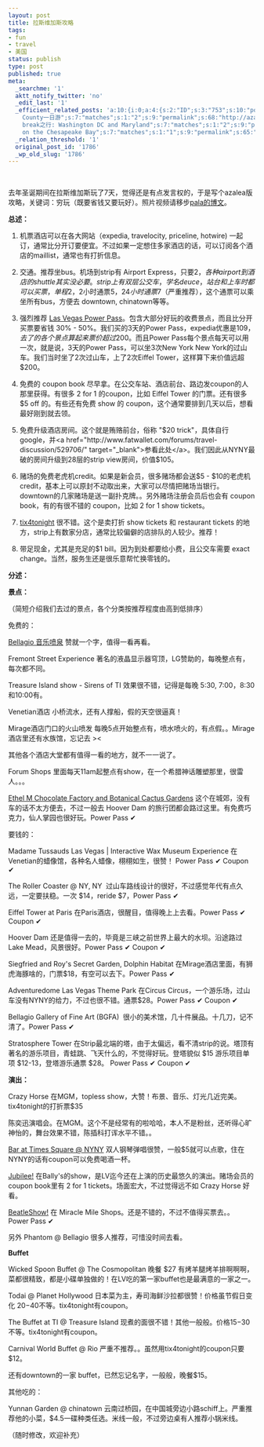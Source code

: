 ```yaml
---
layout: post
title: 拉斯维加斯攻略
tags:
- fun
- travel
- 美国
status: publish
type: post
published: true
meta:
  _searchme: '1'
  aktt_notify_twitter: 'no'
  _edit_last: '1'
  _efficient_related_posts: 'a:10:{i:0;a:4:{s:2:"ID";s:3:"753";s:10:"post_title";s:18:"佛罗里达游记";s:7:"matches";s:1:"2";s:9:"permalink";s:46:"http://azaleasays.com/2009/01/09/florida-trip/";}i:1;a:4:{s:2:"ID";s:3:"647";s:10:"post_title";s:16:"芝加哥4日游";s:7:"matches";s:1:"2";s:9:"permalink";s:47:"http://azaleasays.com/2008/12/01/chicago4-days/";}i:2;a:4:{s:2:"ID";s:3:"346";s:10:"post_title";s:24:"波士顿耶鲁三日游";s:7:"matches";s:1:"2";s:9:"permalink";s:45:"http://azaleasays.com/2008/05/26/boston-yale/";}i:3;a:4:{s:2:"ID";s:3:"335";s:10:"post_title";s:37:"老爸来访及Centre
    County一日游";s:7:"matches";s:1:"2";s:9:"permalink";s:68:"http://azaleasays.com/2008/05/17/dad-visit-one-day-at-centre-county/";}i:4;a:4:{s:2:"ID";s:3:"241";s:10:"post_title";s:46:"Spring
    break之行: Washington DC and Maryland";s:7:"matches";s:1:"2";s:9:"permalink";s:51:"http://azaleasays.com/2008/03/14/spring-break-tour/";}i:5;a:4:{s:2:"ID";s:3:"155";s:10:"post_title";s:15:"新年在纽约";s:7:"matches";s:1:"2";s:9:"permalink";s:51:"http://azaleasays.com/2008/01/06/new-year-new-york/";}i:6;a:4:{s:2:"ID";s:3:"130";s:10:"post_title";s:15:"匹兹堡之行";s:7:"matches";s:1:"2";s:9:"permalink";s:49:"http://azaleasays.com/2007/11/21/pittsburgh-trip/";}i:7;a:4:{s:2:"ID";s:3:"827";s:10:"post_title";s:17:"美国的80后？";s:7:"matches";s:1:"1";s:9:"permalink";s:56:"http://azaleasays.com/2009/02/24/people-born-after-1980/";}i:8;a:4:{s:2:"ID";s:3:"712";s:10:"post_title";s:21:"美国大学的课堂";s:7:"matches";s:1:"1";s:9:"permalink";s:59:"http://azaleasays.com/2008/12/22/undergraduate-class-in-us/";}i:9;a:4:{s:2:"ID";s:3:"479";s:10:"post_title";s:31:"Advanture
    on the Chesapeake Bay";s:7:"matches";s:1:"1";s:9:"permalink";s:65:"http://azaleasays.com/2008/09/25/advanture-on-the-chesapeake-bay/";}}'
  _relation_threshold: '1'
  original_post_id: '1786'
  _wp_old_slug: '1786'
---
```

&nbsp;

去年圣诞期间在拉斯维加斯玩了7天，觉得还是有点发言权的，于是写个azalea版攻略，关键词：穷玩（既要省钱又要玩好）。照片视频请移步<a href="http://ztpala.com/2011/01/01/las-vegas-happy-hour/" target="_blank">pala的博文</a>。

<strong>总述：</strong>

1. 机票酒店可以在各大网站（expedia, travelocity, priceline, hotwire) 一起订，通常比分开订要便宜。不过如果一定想住多家酒店的话，可以订阅各个酒店的maillist，通常也有打折信息。

2. 交通。推荐坐bus。机场到strip有 Airport Express，只要$2，各种 airport 到酒店的 shuttle 其实没必要。strip上有双层公交车，学名 deuce，站台和上车时都可以买票，单程$2，2小时通票$5，24小时通票$7（严重推荐），这个通票可以乘坐所有bus，方便去 downtown, chinatown等等。

2. 强烈推荐 <a href="http://www.visiticket.com/LasVegas/las-vegas-power-pass.aspx" target="_blank">Las Vegas Power Pass</a>。包含大部分好玩的收费景点，而且比分开买票要省钱 30% - 50%。我们买的3天的Power Pass，expedia优惠是$109，去了的各个景点算起来票价超过$200。而且Power Pass每个景点每天可以用一次，就是说，3天的Power Pass，可以坐3次New York New York的过山车。我们当时坐了2次过山车，上了2次Eiffel Tower，这样算下来价值远超$200。

3. 免费的 coupon book 尽早拿。在公交车站、酒店前台、路边发coupon的人那里获得。有很多 2 for 1 的coupon，比如 Eiffel Tower 的门票。还有很多 $5 off 的。有些还有免费 show 的 coupon，这个通常要排到几天以后，想看最好刚到就去领。

4. 免费升级酒店房间。这个就是贿赂前台，俗称 "$20 trick"，具体自行google，并<a href="http://www.fatwallet.com/forums/travel-discussion/529706/" target="_blank">参看此处</a>。我们因此从NYNY最破的房间升级到28层的strip view房间，价值$105。

5. 赌场的免费老虎机credit。如果是新会员，很多赌场都会送$5 - $10的老虎机credit，基本上可以原封不动取出来，大家可以尽情把赌场当银行。downtown的几家赌场是送一副扑克牌。。另外赌场注册会员后也会有 coupon book，有的有很不错的 coupon，比如 2 for 1 show tickets。

6. <a href="http://www.tix4tonight.com/" target="_blank">tix4tonight</a> 很不错。这个是卖打折 show tickets 和 restaurant tickets 的地方，strip上有数家分店，通常比较偏僻的店排队的人较少。推荐！

7. 带足现金，尤其是充足的$1 bill。因为到处都要给小费，且公交车需要 exact change。当然，服务生还是很乐意帮忙换零钱的。

<strong>分述：</strong>

<strong>景点：</strong>

（简短介绍我们去过的景点，各个分类按推荐程度由高到低排序）

免费的：

<a href="http://www.bellagio.com/amenities/fountains-of-bellagio.aspx" target="_blank">Bellagio 音乐喷泉</a> 赞就一个字，值得一看再看。

Fremont Street Experience 著名的液晶显示器穹顶，LG赞助的，每晚整点有，每次都不同。

Treasure Island show - Sirens of TI 效果很不错，记得是每晚 5:30, 7:00，8:30和10:00有。

Venetian酒店 小桥流水，还有人撑船，假的天空很逼真！

Mirage酒店门口的火山喷发 每晚5点开始整点有，喷水喷火的，有点假。。Mirage酒店里还有水族馆，忘记去 &gt;&lt;

其他各个酒店大堂都有值得一看的地方，就不一一说了。

Forum Shops 里面每天11am起整点有show，在一个希腊神话雕塑那里，很雷人。。。

<a href="http://www.vegas.com/attractions/off_the_strip/ethelm.html" target="_blank">Ethel M Chocolate Factory and Botanical Cactus Gardens</a> 这个在城郊，没有车的话不太方便去，不过一般去 Hoover Dam 的旅行团都会路过这里。有免费巧克力，仙人掌园也很好玩。Power Pass ✔

要钱的：

Madame Tussauds Las Vegas | Interactive Wax Museum Experience 在Venetian的蜡像馆，各种名人蜡像，栩栩如生，很赞！ Power Pass ✔ Coupon ✔

The Roller Coaster @ NY, NY  过山车路线设计的很好，不过感觉年代有点久远，一定要扶稳。一次 $14，reride $7，Power Pass ✔

Eiffel Tower at Paris 在Paris酒店，很醒目，值得晚上上去看。Power Pass ✔ Coupon ✔

Hoover Dam 还是值得一去的，毕竟是三峡之前世界上最大的水坝。沿途路过Lake Mead，风景很好。Power Pass ✔ Coupon ✔

Siegfried and Roy's Secret Garden, Dolphin Habitat 在Mirage酒店里面，有狮虎海豚啥的，门票$18，有空可以去下。Power Pass ✔

Adventuredome Las Vegas Theme Park 在Circus Circus，一个游乐场，过山车没有NYNY的给力，不过也很不错。通票$28。Power Pass ✔ Coupon ✔

Bellagio Gallery of Fine Art (BGFA)  很小的美术馆，几十件展品。十几刀，记不清了。Power Pass ✔

Stratosphere Tower 在Strip最北端的塔，由于太偏远，看不清strip的说。塔顶有著名的游乐项目，青蛙跳、飞天什么的，不觉得好玩。登塔貌似 $15 游乐项目单项 $12-13，登塔游乐通票 $28。 Power Pass ✔ Coupon ✔

<strong>演出：</strong>

Crazy Horse 在MGM，topless show，大赞！布景、音乐、灯光几近完美。tix4tonight的打折票$35

陈奕迅演唱会。在MGM。这个不是经常有的啦哈哈，本人不是粉丝，还听得心旷神怡的，舞台效果不错，陈插科打诨水平不错。。

<a href="http://www.newyorknewyork.com/entertainment/entertainment_barattimessquare.aspx" target="_self">Bar at Times Square @ NYNY</a> 双人钢琴弹唱很赞，一般$5就可以点歌，住在NYNY的话有coupon可以免费喝酒一杯。

<a href="http://en.wikipedia.org/wiki/Jubilee!" target="_blank">Jubilee!</a> 在Bally's的show，是LV迄今还在上演的历史最悠久的演出。赌场会员的coupon book里有 2 for 1 tickets。场面宏大，不过觉得远不如 Crazy Horse 好看。

<a href="http://www.visiticket.com/LasVegas/power-pass/BeatleShow_Las_Vegas_Beatles_Concert_Tribute_Show.html" target="_blank">BeatleShow!</a> 在 Miracle Mile Shops。还是不错的，不过不值得买票去。。 Power Pass ✔

另外 Phantom @ Bellagio 很多人推荐，可惜没时间去看。

<strong>Buffet</strong>

Wicked Spoon Buffet @ The Cosmopolitan 晚餐 $27 有烤羊腿烤羊排啊啊啊，菜都很精致，都是小碟单独做的！在LV吃的第一家buffet也是最满意的一家之一。

Todai @ Planet Hollywood 日本菜为主，寿司海鲜沙拉都很赞！价格虽节假日变化 $20-$40不等。tix4tonight有coupon。

The Buffet at TI @ Treasure Island 现煮的面很不错！其他一般般。价格$15-$30不等。tix4tonight有coupon。

Carnival World Buffet @ Rio 严重不推荐。。虽然用tix4tonight的coupon只要$12。

还有downtown的一家 buffet，已然忘记名字，一般般，晚餐$15。

其他吃的：

Yunnan Garden @ chinatown 云南过桥园，在中国城旁边小路schiff上。严重推荐他的小菜，$4.5一碟种类任选。米线一般，不过旁边桌有人推荐小锅米线。

（随时修改，欢迎补充）
